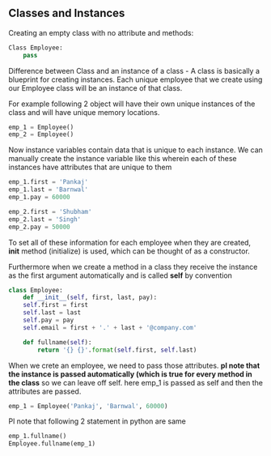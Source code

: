 ## Classes and Instances

Creating an empty class with no attribute and methods:
```python
Class Employee:
    pass
```
Difference between Class and an instance of a class - A class is
basically a blueprint for creating instances. Each unique employee
that we create using our Employee class will be an instance of that
class.

For example following 2 object will have their own unique instances of the
class and will have unique memory locations.
```python
emp_1 = Employee()
emp_2 = Employee()
```
Now instance variables contain data that is unique to each instance. We can
manually create the instance variable like this wherein each of these instances
have attributes that are unique to them
```python
emp_1.first = 'Pankaj'
emp_1.last = 'Barnwal'
emp_1.pay = 60000

emp_2.first = 'Shubham'
emp_2.last = 'Singh'
emp_2.pay = 50000
```
To set all of these information for each employee when they are created,
__init__ method (initialize) is used, which can be thought of as a constructor.

Furthermore when we create a method in a class they receive the instance as the first
argument automatically and is called **self** by convention
```python
class Employee:
    def __init__(self, first, last, pay):
    self.first = first
    self.last = last
    self.pay = pay
    self.email = first + '.' + last + '@company.com'

    def fullname(self):
        return '{} {}'.format(self.first, self.last)
```
When we crete an employee, we need to pass those attributes. **pl note
that the instance is passed automatically (which is true for every method
 in the class** so we can leave off self. here emp_1 is passed as self
 and then the attributes are passed.
```python
emp_1 = Employee('Pankaj', 'Barnwal', 60000)
```
Pl note that following 2 statement in python are same
```python
emp_1.fullname()
Employee.fullname(emp_1)
```
